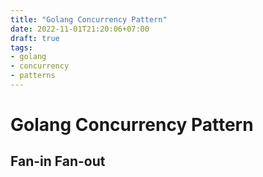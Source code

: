 ```yaml
---
title: "Golang Concurrency Pattern"
date: 2022-11-01T21:20:06+07:00
draft: true
tags:
- golang
- concurrency
- patterns
---
```


# Golang Concurrency Pattern

## Fan-in Fan-out
